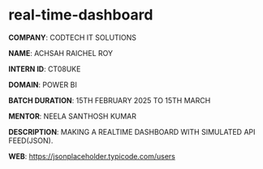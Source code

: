 # real-time-dashboard

**COMPANY**: CODTECH IT SOLUTIONS

**NAME**: ACHSAH RAICHEL ROY

**INTERN ID**: CT08UKE

**DOMAIN**: POWER BI

**BATCH DURATION**: 15TH FEBRUARY 2025 TO 15TH MARCH

**MENTOR**: NEELA SANTHOSH KUMAR

**DESCRIPTION**: MAKING A REALTIME DASHBOARD WITH SIMULATED API FEED(JSON).

**WEB**: https://jsonplaceholder.typicode.com/users
